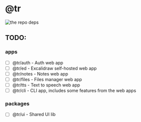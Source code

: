 # @tr

<picture>
   <source media="(prefers-color-scheme: dark)" alt="the repo deps" srcset="https://cdn.xpr.im/projects/ed/the-repo-deps-v0.0.1.png
" />
   <img alt="the repo deps" src="https://cdn.xpr.im/projects/ed/the-repo-deps-v0.0.1.png
" />
</picture>

## TODO:

### apps
- [ ] @tr/auth - Auth web app
- [ ] @tr/ed - Excalidraw self-hosted web app
- [ ] @tr/notes - Notes web app
- [ ] @tr/files - Files manager web app
- [ ] @tr/tts - Text to speech web app
- [ ] @tr/cli - CLI app, includes some features from the web apps

### packages
- [ ] @tr/ui - Shared UI lib
      
